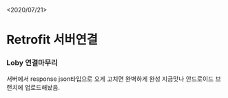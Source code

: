 <2020/07/21>
# Retrofit 서버연결
### Loby 연결마무리
서버에서 response json타입으로 오게 고치면 완벽하게 완성
지금맛나 안드로이드 브랜치에 업로드해놨음.